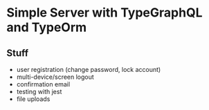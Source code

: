 # Simple Server with TypeGraphQL and TypeOrm

## Stuff

- user registration (change password, lock account)
- multi-device/screen logout
- confirmation email
- testing with jest
- file uploads
